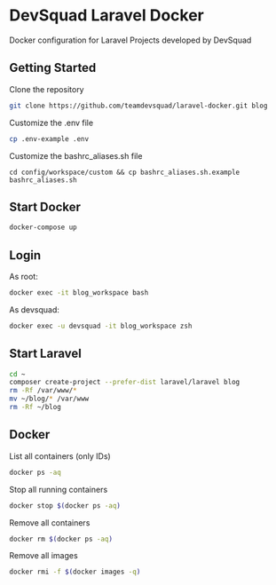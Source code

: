 # DevSquad Laravel Docker

Docker configuration for Laravel Projects developed by DevSquad

## Getting Started

Clone the repository

```bash
git clone https://github.com/teamdevsquad/laravel-docker.git blog
```

Customize the .env file

```bash
cp .env-example .env
```

Customize the bashrc_aliases.sh file

```
cd config/workspace/custom && cp bashrc_aliases.sh.example bashrc_aliases.sh
```

## Start Docker

```bash
docker-compose up
```

## Login

As root:

```bash
docker exec -it blog_workspace bash
```

As devsquad:

```bash
docker exec -u devsquad -it blog_workspace zsh
```

## Start Laravel

```bash
cd ~
composer create-project --prefer-dist laravel/laravel blog
rm -Rf /var/www/* 
mv ~/blog/* /var/www
rm -Rf ~/blog
```

## Docker

List all containers (only IDs)
```bash
docker ps -aq
```

Stop all running containers

```bash
docker stop $(docker ps -aq)
```

Remove all containers

```bash
docker rm $(docker ps -aq)
```

Remove all images

```bash
docker rmi -f $(docker images -q)
```

